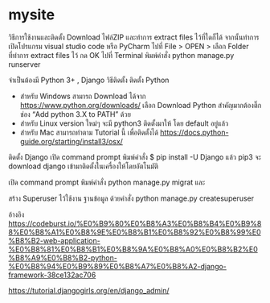 # mysite
วิธีการใช้งานและติดตั้ง
Download ไฟล์ZIP 
และทำการ extract files ไว้ที่ใดก็ได้
จากนั้นทำการ เปิดโปรแกรม visual studio code หรือ PyCharm
ไปที่ File > OPEN > เลือก Folder ที่ทำการ extract files ไว้ กด OK
ไปที่ Terminal พิมพ์คำสั่ง python manage.py runserver

จำเป็นต้องมี Python 3+ , Django
วิธีติดตั้ง 
ติดตั้ง Python 
- สำหรับ Windows สามารถ Download ได้จาก https://www.python.org/downloads/ เลือก Download Python
สำคัญมากต้องติ๊กช่อง “Add python 3.X to PATH” ด้วย
- สำหรับ Linux version ใหม่ๆ จะมี python3 ติดตั้งมาให้ โดย default อยู่แล้ว
- สำหรับ Mac สามารถทำตาม Tutorial นี้ เพื่อติดตั้งได้
https://docs.python-guide.org/starting/install3/osx/

ติดตั้ง Django
เปิด command prompt
พิมพ์คำสั่ง $ pip install -U Django 
แล้ว pip3 จะ download django เข้ามาติดตั้งในเครื่องให้โดยอัตโนมัติ


เปิด command prompt
พิมพ์คำสั่ง
python manage.py migrat
และ



สร้าง Superuser ไว้ใช้งาน ฐานข้อมูล ด้วยคำสั่ง 
python manage.py createsuperuser


อ้างอิง
https://codeburst.io/%E0%B9%80%E0%B8%A3%E0%B8%B4%E0%B9%88%E0%B8%A1%E0%B8%9E%E0%B8%B1%E0%B8%92%E0%B8%99%E0%B8%B2-web-application-%E0%B8%81%E0%B8%B1%E0%B8%9A%E0%B8%A0%E0%B8%B2%E0%B8%A9%E0%B8%B2-python-%E0%B8%94%E0%B9%89%E0%B8%A7%E0%B8%A2-django-framework-38ce132ac706

https://tutorial.djangogirls.org/en/django_admin/
